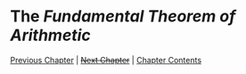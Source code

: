 # The *Fundamental Theorem of Arithmetic* <!-- omit in toc -->

[Previous Chapter][prev] | [~~Next Chapter~~][next] | [Chapter Contents][index]

[prev]: ./05primes
[next]: ./
[index]: ./index